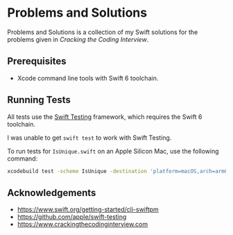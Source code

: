 # Problems and Solutions

Problems and Solutions is a collection of my Swift solutions for the problems given in *Cracking the Coding Interview*.

## Prerequisites 
- Xcode command line tools with Swift 6 toolchain.

## Running Tests

All tests use the [Swift Testing](https://github.com/apple/swift-testing) framework, which requires the Swift 6 toolchain.

I was unable to get `swift test` to work with Swift Testing.

To run tests for `IsUnique.swift` on an Apple Silicon Mac, use the following command:

```bash
xcodebuild test -scheme IsUnique -destination 'platform=macOS,arch=arm64'
```

## Acknowledgements
- <https://www.swift.org/getting-started/cli-swiftpm>
- <https://github.com/apple/swift-testing>
- <https://www.crackingthecodinginterview.com>